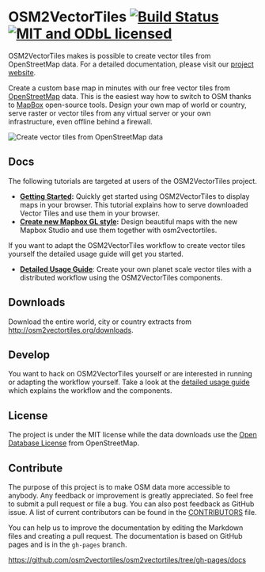 # OSM2VectorTiles [![Build Status](https://travis-ci.org/osm2vectortiles/osm2vectortiles.svg?branch=master)](https://travis-ci.org/osm2vectortiles/osm2vectortiles) [![MIT and ODbL licensed](https://img.shields.io/badge/license-MIT/ODbL-blue.svg)](https://github.com/osm2vectortiles/osm2vectortiles#license)


OSM2VectorTiles makes is possible to create vector tiles from OpenStreetMap data. For a detailed documentation, please visit our [project website](http://osm2vectortiles.org/docs/).

Create a custom base map in minutes with our free vector tiles from [OpenStreetMap](http://openstreetmap.org) data. 
This is the easiest way how to switch to OSM thanks to [MapBox](https://github.com/mapbox) open-source tools. Design your own map of world or country, serve raster or vector tiles from any virtual server or your own infrastructure, even offline behind a firewall.

![Create vector tiles from OpenStreetMap data](http://osm2vectortiles.org/img/home-banner-icons.png)

## Docs

The following tutorials are targeted at users of the OSM2VectorTiles project.

- **[Getting Started](http://osm2vectortiles.org/docs/getting-started/):** Quickly get started using OSM2VectorTiles to display maps in your browser. This tutorial explains how to serve downloaded Vector Tiles and use them in your browser.
- **[Create new Mapbox GL style](http://osm2vectortiles.org/docs/create-map-with-mapbox-studio/):** Design beautiful maps with the new Mapbox Studio and use them together with osm2vectortiles.

If you want to adapt the OSM2VectorTiles workflow to create vector tiles yourself the detailed usage guide
will get you started.

- **[Detailed Usage Guide](/USAGE.md)**: Create your own planet scale vector tiles with a distributed workflow using the OSM2VectorTiles components.

## Downloads

Download the entire world, city or country extracts from http://osm2vectortiles.org/downloads.

## Develop

You want to hack on OSM2VectorTiles yourself or are interested in running or adapting the workflow yourself.
Take a look at the [detailed usage guide](USAGE.md) which explains the workflow and the components.

## License

The project is under the MIT license while the data downloads use the [Open Database License](http://wiki.openstreetmap.org/wiki/Open_Database_License) from OpenStreetMap.

## Contribute

The purpose of this project is to make OSM data more accessible to anybody. Any feedback or improvement is greatly appreciated. So feel free to submit a pull request or file a bug. You can also post feedback as GitHub issue. A list of current contributors can be found in the [CONTRIBUTORS](/CONTRIBUTORS.md) file.

You can help us to improve the documentation by editing the Markdown files and creating a pull request.
The documentation is based on GitHub pages and is in the `gh-pages` branch.

https://github.com/osm2vectortiles/osm2vectortiles/tree/gh-pages/docs
